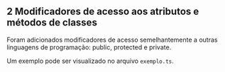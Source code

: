 ## 2 Modificadores de acesso aos atributos e métodos de classes

Foram adicionados modificadores de acesso semelhantemente a outras linguagens de programação: public, protected e private.

Um exemplo pode ser visualizado no arquivo ``exemplo.ts``.